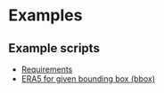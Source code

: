 # Examples

## Example scripts
- [Requirements](../xgb2-conda-env.yml)
- [ERA5 for given bounding box (bbox)](../examples/ts-bbox-era5.py)